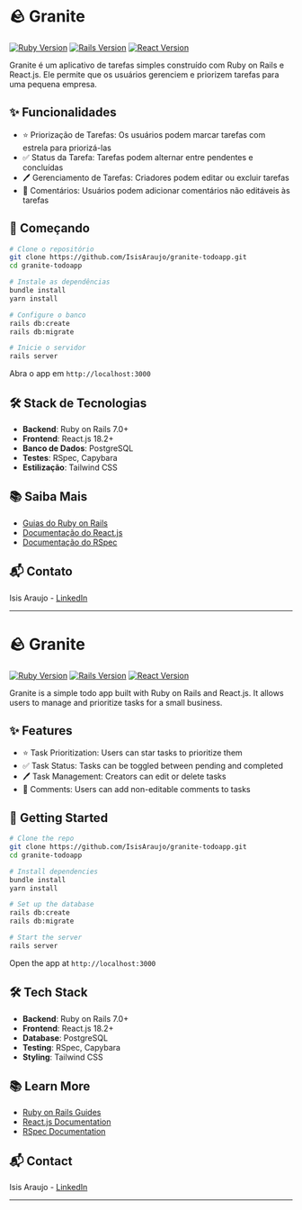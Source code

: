 # 🪨 Granite

[![Ruby Version](https://img.shields.io/badge/Ruby-3.2+-CC342D?style=flat&logo=ruby)](https://www.ruby-lang.org/)
[![Rails Version](https://img.shields.io/badge/Rails-7.0+-CC0000?style=flat&logo=ruby-on-rails)](https://rubyonrails.org/)
[![React Version](https://img.shields.io/badge/React-18.2+-61DAFB?style=flat&logo=react)](https://reactjs.org/)

Granite é um aplicativo de tarefas simples construído com Ruby on Rails e React.js. Ele permite que os usuários gerenciem e priorizem tarefas para uma pequena empresa.

## ✨ Funcionalidades

- ⭐ Priorização de Tarefas: Os usuários podem marcar tarefas com estrela para priorizá-las
- ✅ Status da Tarefa: Tarefas podem alternar entre pendentes e concluídas
- 🖊️ Gerenciamento de Tarefas: Criadores podem editar ou excluir tarefas
- 💬 Comentários: Usuários podem adicionar comentários não editáveis às tarefas

## 🚀 Começando

```bash
# Clone o repositório
git clone https://github.com/IsisAraujo/granite-todoapp.git
cd granite-todoapp

# Instale as dependências
bundle install
yarn install

# Configure o banco
rails db:create
rails db:migrate

# Inicie o servidor
rails server
```

Abra o app em `http://localhost:3000`

## 🛠️ Stack de Tecnologias

- **Backend**: Ruby on Rails 7.0+
- **Frontend**: React.js 18.2+
- **Banco de Dados**: PostgreSQL
- **Testes**: RSpec, Capybara
- **Estilização**: Tailwind CSS

## 📚 Saiba Mais

- [Guias do Ruby on Rails](https://guides.rubyonrails.org/)
- [Documentação do React.js](https://reactjs.org/docs/)
- [Documentação do RSpec](https://rspec.info/documentation/)

## 📬 Contato

Isis Araujo - [LinkedIn](https://www.linkedin.com/in/isisaraujo/)

---

# 🪨 Granite

[![Ruby Version](https://img.shields.io/badge/Ruby-3.2+-CC342D?style=flat&logo=ruby)](https://www.ruby-lang.org/)
[![Rails Version](https://img.shields.io/badge/Rails-7.0+-CC0000?style=flat&logo=ruby-on-rails)](https://rubyonrails.org/)
[![React Version](https://img.shields.io/badge/React-18.2+-61DAFB?style=flat&logo=react)](https://reactjs.org/)

Granite is a simple todo app built with Ruby on Rails and React.js. It allows users to manage and prioritize tasks for a small business.

## ✨ Features

- ⭐ Task Prioritization: Users can star tasks to prioritize them
- ✅ Task Status: Tasks can be toggled between pending and completed
- 🖊️ Task Management: Creators can edit or delete tasks
- 💬 Comments: Users can add non-editable comments to tasks

## 🚀 Getting Started

```bash
# Clone the repo
git clone https://github.com/IsisAraujo/granite-todoapp.git
cd granite-todoapp

# Install dependencies
bundle install
yarn install

# Set up the database
rails db:create
rails db:migrate

# Start the server
rails server
```

Open the app at `http://localhost:3000`

## 🛠️ Tech Stack

- **Backend**: Ruby on Rails 7.0+
- **Frontend**: React.js 18.2+
- **Database**: PostgreSQL
- **Testing**: RSpec, Capybara
- **Styling**: Tailwind CSS

## 📚 Learn More

- [Ruby on Rails Guides](https://guides.rubyonrails.org/)
- [React.js Documentation](https://reactjs.org/docs/)
- [RSpec Documentation](https://rspec.info/documentation/)

## 📬 Contact

Isis Araujo - [LinkedIn](https://www.linkedin.com/in/isisaraujo/)

---

